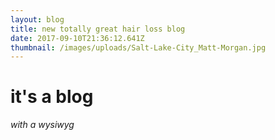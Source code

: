 ```yaml
---
layout: blog
title: new totally great hair loss blog
date: 2017-09-10T21:36:12.641Z
thumbnail: /images/uploads/Salt-Lake-City_Matt-Morgan.jpg
---
```

# it's a blog

*with a wysiwyg*
